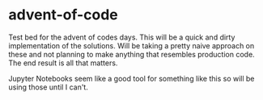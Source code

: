 # advent-of-code

Test bed for the advent of codes days. This will be a quick and dirty implementation of the solutions. Will be taking a pretty naive approach on these and not planning to make anything that resembles production code. The end result is all that matters.

Jupyter Notebooks seem like a good tool for something like this so will be using those until I can't.